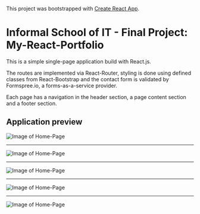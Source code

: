 This project was bootstrapped with [Create React App](https://github.com/facebook/create-react-app).

# Informal School of IT - Final Project: My-React-Portfolio
This is a simple single-page application build with React.js. 

The routes are implemented via React-Router, styling is done using defined classes from React-Bootstrap and the contact form is validated by Formspree.io, a forms-as-a-service provider.

Each page has a navigation in the header section, a page content section and a footer section.

## Application preview

![Image of Home-Page](https://github.com/delllia/My-React-Portfolio/blob/master/public/home-page.png)

* * *

![Image of Home-Page](https://github.com/delllia/My-React-Portfolio/blob/master/public/about-page.png)

* * *

![Image of Home-Page](https://github.com/delllia/My-React-Portfolio/blob/master/public/education-page.png)

* * *

![Image of Home-Page](https://github.com/delllia/My-React-Portfolio/blob/master/public/skills-page.png)

* * *

![Image of Home-Page](https://github.com/delllia/My-React-Portfolio/blob/master/public/contact-page.png)






